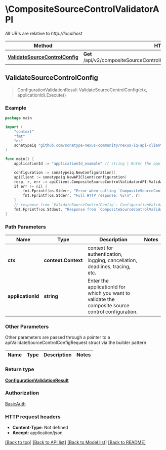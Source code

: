 # \CompositeSourceControlValidatorAPI

All URIs are relative to *http://localhost*

Method | HTTP request | Description
------------- | ------------- | -------------
[**ValidateSourceControlConfig**](CompositeSourceControlValidatorAPI.md#ValidateSourceControlConfig) | **Get** /api/v2/compositeSourceControlConfigValidator/application/{applicationId} | 



## ValidateSourceControlConfig

> ConfigurationValidationResult ValidateSourceControlConfig(ctx, applicationId).Execute()





### Example

```go
package main

import (
	"context"
	"fmt"
	"os"
	sonatypeiq "github.com/sonatype-nexus-community/nexus-iq-api-client-go"
)

func main() {
	applicationId := "applicationId_example" // string | Enter the applicationId for which you want to validate the composite source control configuration.

	configuration := sonatypeiq.NewConfiguration()
	apiClient := sonatypeiq.NewAPIClient(configuration)
	resp, r, err := apiClient.CompositeSourceControlValidatorAPI.ValidateSourceControlConfig(context.Background(), applicationId).Execute()
	if err != nil {
		fmt.Fprintf(os.Stderr, "Error when calling `CompositeSourceControlValidatorAPI.ValidateSourceControlConfig``: %v\n", err)
		fmt.Fprintf(os.Stderr, "Full HTTP response: %v\n", r)
	}
	// response from `ValidateSourceControlConfig`: ConfigurationValidationResult
	fmt.Fprintf(os.Stdout, "Response from `CompositeSourceControlValidatorAPI.ValidateSourceControlConfig`: %v\n", resp)
}
```

### Path Parameters


Name | Type | Description  | Notes
------------- | ------------- | ------------- | -------------
**ctx** | **context.Context** | context for authentication, logging, cancellation, deadlines, tracing, etc.
**applicationId** | **string** | Enter the applicationId for which you want to validate the composite source control configuration. | 

### Other Parameters

Other parameters are passed through a pointer to a apiValidateSourceControlConfigRequest struct via the builder pattern


Name | Type | Description  | Notes
------------- | ------------- | ------------- | -------------


### Return type

[**ConfigurationValidationResult**](ConfigurationValidationResult.md)

### Authorization

[BasicAuth](../README.md#BasicAuth)

### HTTP request headers

- **Content-Type**: Not defined
- **Accept**: application/json

[[Back to top]](#) [[Back to API list]](../README.md#documentation-for-api-endpoints)
[[Back to Model list]](../README.md#documentation-for-models)
[[Back to README]](../README.md)

